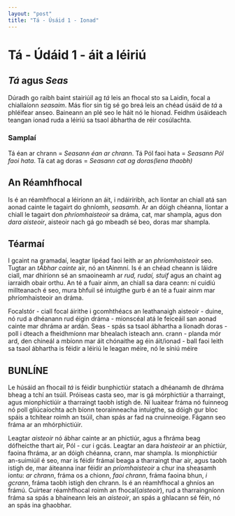 ```yaml
---
layout: "post"
title: "Tá - Úsáid 1 - Ionad"
---
```

# Tá - Údáid 1 - áit a léiriú

## *Tá* agus *Seas*
Dúradh go raibh baint stairiúil ag *tá* leis an fhocal
sto sa Laidin, focal a chiallaíonn *seasaim*. Más fíor sin
tig sé go breá leis an chéad úsáid de *tá* a phléifear anseo.
Baineann an plé seo le háit nó le hionad. Feidhm úsáideach teangan
ionad ruda a léiriú sa tsaol ábhartha de réir cosúlachta.

### Samplaí
Tá éan ar chrann = *Seasann éan ar chrann*.
Tá Pól faoi hata = *Seasann Pól faoi hata*.
Tá cat ag doras = *Seasann cat ag doras(lena thaobh)*

## An Réamhfhocal
Is é an réamhfhocal a léiríonn an áit, i ndáiríribh, ach
líontar an chiall atá san aonad cainte le tagairt do ghníomh,
*seasamh*. Ar an dóigh chéanna, líontar a chiall le tagairt don
*phríomhaisteoir* sa dráma, cat, mar shampla, agus don *dara aisteoir*,
aisteoir nach gá go mbeadh sé beo, doras mar shampla.

## Téarmaí
I gcaint na gramadaí, leagtar lipéad faoi leith ar an *phríomhaisteoir* seo.
Tugtar an *tÁbhar cainte* air, nó an tAinmní. Is é an chéad cheann is láidre ciall,
mar dhíríonn sé an smaoineamh ar *rud, rudaí, stuif* agus an chaint ag iarraidh
obair orthu. An té a fuair ainm, an chiall sa dara ceann: ní cuidiú millteanach é
seo, mura bhfuil sé intuigthe gurb é an té a fuair ainm mar phríomhaisteoir an dráma.

Focalstór - ciall focal áirithe i gcomhthéacs an leathanaigh
aisteoir - duine, nó rud a dhéanann rud éigin
dráma - mionscéal atá le feiceáil san aonad cainte mar dhráma ar ardán.
Seas - spás sa tsaol ábhartha a líonadh
doras - poll i dteach a fheidhmíonn mar bhealach isteach ann.
crann - planda mór ard, den chineál a mbíonn mar áit chónaithe ag éin
áit/ionad - ball faoi leith sa tsaol ábhartha is féidir a léiriú le leagan méire, nó le síniú méire

## BUNLÍNE
Le húsáid an fhocail *tá* is féidir bunphictiúr statach a dhéanamh de dhráma bheag a tchí an tsúil.
Próiseas casta seo, mar is gá mórphictiúr a tharraingt, agus mionphictiúir a tharraingt taobh istigh de.
Ní luaitear fráma nó fuinneog nó poll gliúcaíochta ach bíonn teorainneacha intuigthe, sa dóigh gur bloc
spáis a tchítear roimh an tsúil, chan spás ar fad na cruinneoige. Fágann seo fráma ar an mhórphictiúir.

Leagtar *aisteoir* nó ábhar cainte ar an phictiúr, agus a fhráma beag dófheicthe thart air, Pól - cur i
gcás. Leagtar an dara *haisteoir* ar an phictiúr, faoina fhráma, ar an dóigh chéanna, crann, mar shampla.
Is mionphictiúr an-suimiúil é seo, mar is féidir frámaí beaga a tharraingt thar air, agus taobh istigh de,
mar áiteanna inar féidir an *príomhaisteoir* a chur ina sheasamh iontu: *ar chrann*, fráma os a chionn,
*faoi chrann*, fráma faoina bhun, *i gcrann*, fráma taobh istigh den chrann. Is é an réamhfhocal a ghníos
an frámú. Cuirtear réamhfhocal roimh an fhocal(*aisteoir*), rud a tharraingníonn fráma sa spás a bhaineann
leis an *aisteoir*, an spás a ghlacann sé féin, nó an spás ina ghaobhar.

